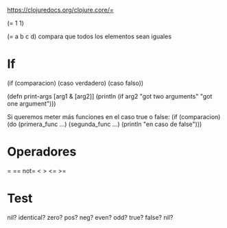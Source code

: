 https://clojuredocs.org/clojure.core/=

(= 1 1)

(= a b c d)
  compara que todos los elementos sean iguales

# If
(if (comparacion) (caso verdadero) (caso falso))

(defn print-args [arg1 & [arg2]]
  (println
    (if arg2
      "got two arguments"
      "got one argument")))

Si queremos meter más funciones en el caso true o false:
(if (comparacion)
    (do
      (primera_func ...)
      (segunda_func ...)
    (println "en caso de false")))



# Operadores
= == not= < > <= >=

# Test
nil? identical? zero? pos? neg? even? odd? true? false? nil?
